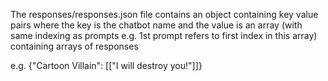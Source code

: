 The responses/responses.json file contains an object containing key value pairs where the key is the chatbot name and the value is an array (with same indexing as prompts e.g. 1st prompt refers to first index in this array) containing arrays of responses

e.g. {"Cartoon Villain": [["I will destroy you!"]]}